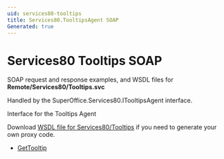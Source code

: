 ```yaml
---
uid: services80-tooltips
title: Services80.TooltipsAgent SOAP
Generated: true
---
```


# Services80 Tooltips SOAP

SOAP request and response examples, and WSDL files for **Remote/Services80/Tooltips.svc**

Handled by the <see cref="T:SuperOffice.Services80.ITooltipsAgent">SuperOffice.Services80.ITooltipsAgent</see> interface.

Interface for the Tooltips Agent

Download [WSDL file for Services80/Tooltips](../Services80-Tooltips.md) if you need to generate your own proxy code.

* [GetTooltip](GetTooltip.md)
